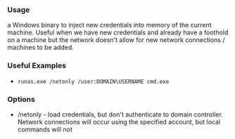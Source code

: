 ### Usage
a Windows binary to inject new credentials into memory of the current machine. Useful when we have new credentials and already have a foothold on a machine but the network doesn't allow for new network connections / machines to be added.


### Useful Examples
- `runas.exe /netonly /user:DOMAIN\USERNAME cmd.exe`


### Options
- /netonly - load credentials, but don't authenticate to domain controller. Network connections will occur using the specified account, but local commands will not
